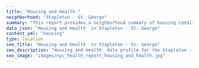 ```yaml
---
title: "Housing and Health "
neighborhood: "Stapleton - St. George"
summary: "This report provides a neighborhood summary of housing conditions and related health outcomes. It also describes population characteristics that can increase vulnerability to housing hazards."
data_json: "Housing and Health  in Stapleton - St. George"
content_yml: "housing"
type: location
seo_title: "Housing and Health  in Stapleton - St. George"
seo_description: "Housing and Health  data profile for the Stapleton - St. George neighborhood of NYC."
seo_image: "images/nyc_health_report_housing_and_health.jpg"
---
```

